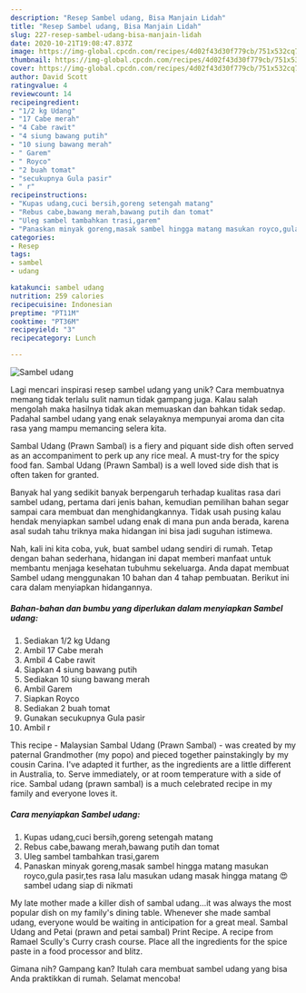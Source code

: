```yaml
---
description: "Resep Sambel udang, Bisa Manjain Lidah"
title: "Resep Sambel udang, Bisa Manjain Lidah"
slug: 227-resep-sambel-udang-bisa-manjain-lidah
date: 2020-10-21T19:08:47.837Z
image: https://img-global.cpcdn.com/recipes/4d02f43d30f779cb/751x532cq70/sambel-udang-foto-resep-utama.jpg
thumbnail: https://img-global.cpcdn.com/recipes/4d02f43d30f779cb/751x532cq70/sambel-udang-foto-resep-utama.jpg
cover: https://img-global.cpcdn.com/recipes/4d02f43d30f779cb/751x532cq70/sambel-udang-foto-resep-utama.jpg
author: David Scott
ratingvalue: 4
reviewcount: 14
recipeingredient:
- "1/2 kg Udang"
- "17 Cabe merah"
- "4 Cabe rawit"
- "4 siung bawang putih"
- "10 siung bawang merah"
- " Garem"
- " Royco"
- "2 buah tomat"
- "secukupnya Gula pasir"
- " r"
recipeinstructions:
- "Kupas udang,cuci bersih,goreng setengah matang"
- "Rebus cabe,bawang merah,bawang putih dan tomat"
- "Uleg sambel tambahkan trasi,garem"
- "Panaskan minyak goreng,masak sambel hingga matang masukan royco,gula pasir,tes rasa lalu masukan udang masak hingga matang 😍sambel udang siap di nikmati"
categories:
- Resep
tags:
- sambel
- udang

katakunci: sambel udang 
nutrition: 259 calories
recipecuisine: Indonesian
preptime: "PT11M"
cooktime: "PT36M"
recipeyield: "3"
recipecategory: Lunch

---
```



![Sambel udang](https://img-global.cpcdn.com/recipes/4d02f43d30f779cb/751x532cq70/sambel-udang-foto-resep-utama.jpg)

Lagi mencari inspirasi resep sambel udang yang unik? Cara membuatnya memang tidak terlalu sulit namun tidak gampang juga. Kalau salah mengolah maka hasilnya tidak akan memuaskan dan bahkan tidak sedap. Padahal sambel udang yang enak selayaknya mempunyai aroma dan cita rasa yang mampu memancing selera kita.

Sambal Udang (Prawn Sambal) is a fiery and piquant side dish often served as an accompaniment to perk up any rice meal. A must-try for the spicy food fan. Sambal Udang (Prawn Sambal) is a well loved side dish that is often taken for granted.

Banyak hal yang sedikit banyak berpengaruh terhadap kualitas rasa dari sambel udang, pertama dari jenis bahan, kemudian pemilihan bahan segar sampai cara membuat dan menghidangkannya. Tidak usah pusing kalau hendak menyiapkan sambel udang enak di mana pun anda berada, karena asal sudah tahu triknya maka hidangan ini bisa jadi suguhan istimewa.


Nah, kali ini kita coba, yuk, buat sambel udang sendiri di rumah. Tetap dengan bahan sederhana, hidangan ini dapat memberi manfaat untuk membantu menjaga kesehatan tubuhmu sekeluarga. Anda dapat membuat Sambel udang menggunakan 10 bahan dan 4 tahap pembuatan. Berikut ini cara dalam menyiapkan hidangannya.

<!--inarticleads1-->

##### Bahan-bahan dan bumbu yang diperlukan dalam menyiapkan Sambel udang:

1. Sediakan 1/2 kg Udang
1. Ambil 17 Cabe merah
1. Ambil 4 Cabe rawit
1. Siapkan 4 siung bawang putih
1. Sediakan 10 siung bawang merah
1. Ambil  Garem
1. Siapkan  Royco
1. Sediakan 2 buah tomat
1. Gunakan secukupnya Gula pasir
1. Ambil  r


This recipe - Malaysian Sambal Udang (Prawn Sambal) - was created by my paternal Grandmother (my popo) and pieced together painstakingly by my cousin Carina. I&#39;ve adapted it further, as the ingredients are a little different in Australia, to. Serve immediately, or at room temperature with a side of rice. Sambal udang (prawn sambal) is a much celebrated recipe in my family and everyone loves it. 

<!--inarticleads2-->

##### Cara menyiapkan Sambel udang:

1. Kupas udang,cuci bersih,goreng setengah matang
1. Rebus cabe,bawang merah,bawang putih dan tomat
1. Uleg sambel tambahkan trasi,garem
1. Panaskan minyak goreng,masak sambel hingga matang masukan royco,gula pasir,tes rasa lalu masukan udang masak hingga matang 😍sambel udang siap di nikmati


My late mother made a killer dish of sambal udang…it was always the most popular dish on my family&#39;s dining table. Whenever she made sambal udang, everyone would be waiting in anticipation for a great meal. Sambal Udang and Petai (prawn and petai sambal) Print Recipe. A recipe from Ramael Scully&#39;s Curry crash course. Place all the ingredients for the spice paste in a food processor and blitz. 

Gimana nih? Gampang kan? Itulah cara membuat sambel udang yang bisa Anda praktikkan di rumah. Selamat mencoba!
